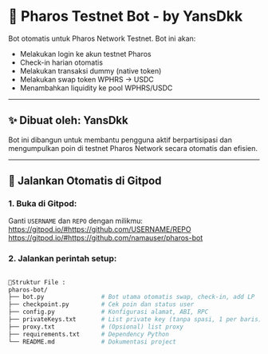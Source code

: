 # 🤖 Pharos Testnet Bot - by YansDkk

Bot otomatis untuk Pharos Network Testnet. Bot ini akan:
- Melakukan login ke akun testnet Pharos
- Check-in harian otomatis
- Melakukan transaksi dummy (native token)
- Melakukan swap token WPHRS → USDC
- Menambahkan liquidity ke pool WPHRS/USDC

---

## ✨ Dibuat oleh: YansDkk

Bot ini dibangun untuk membantu pengguna aktif berpartisipasi dan mengumpulkan poin di testnet Pharos Network secara otomatis dan efisien.

---

## 🚀 Jalankan Otomatis di Gitpod

### 1. Buka di Gitpod:
Ganti `USERNAME` dan `REPO` dengan milikmu:
https://gitpod.io/#https://github.com/USERNAME/REPO
https://gitpod.io/#https://github.com/namauser/pharos-bot

### 2. Jalankan perintah setup:
```bash pip install -r requirements.txt python bot.py

📂Struktur File :
pharos-bot/
├── bot.py                # Bot utama otomatis swap, check-in, add LP
├── checkpoint.py         # Cek poin dan status user
├── config.py             # Konfigurasi alamat, ABI, RPC
├── privateKeys.txt       # List private key (tanpa spasi, 1 per baris)
├── proxy.txt             # (Opsional) list proxy
├── requirements.txt      # Dependency Python
└── README.md             # Dokumentasi project
